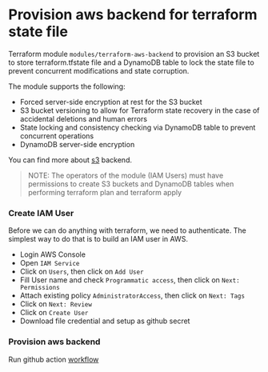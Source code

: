 # Provision aws backend for terraform state file

Terraform module `modules/terraform-aws-backend` to provision an S3 bucket to store terraform.tfstate file and a DynamoDB table to lock the state file to prevent concurrent modifications and state corruption.

The module supports the following:

- Forced server-side encryption at rest for the S3 bucket
- S3 bucket versioning to allow for Terraform state recovery in the case of accidental deletions and human errors
- State locking and consistency checking via DynamoDB table to prevent concurrent operations
- DynamoDB server-side encryption

You can find more about [s3](https://www.terraform.io/docs/backends/types/s3.html) backend.

> NOTE: The operators of the module (IAM Users) must have permissions to create S3 buckets and DynamoDB tables when performing terraform plan and terraform apply

### Create IAM User
Before we can do anything with terraform, we need to authenticate. The simplest way to do that is to build an IAM user in AWS.
- Login AWS Console
- Open `IAM Service`
- Click on `Users`, then click on `Add User`
- Fill User name and check `Programmatic access`, then click on `Next: Permissions`
- Attach existing policy `AdministratorAccess`, then click on `Next: Tags`
- Click on `Next: Review`
- Click on `Create User`
- Download file credential and setup as github secret

### Provision aws backend

Run github action [workflow](https://github.com/zimagi/kubernetes-eks/actions/workflows/provision_terraform_backend.yml)